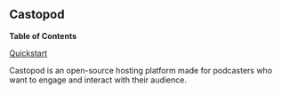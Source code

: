 ## Castopod

**Table of Contents**

[Quickstart](#module-services-castopod-quickstart)

Castopod is an open-source hosting platform made for podcasters who want to engage and interact with their audience.

